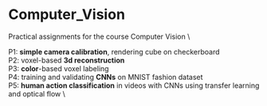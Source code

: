 # Computer_Vision

Practical assignments for the course Computer Vision \

P1: **simple camera calibration**, rendering cube on checkerboard \
P2: voxel-based **3d reconstruction** \
P3: **color**-based voxel labeling \
P4: training and validating **CNNs** on MNIST fashion dataset \
P5: **human action classification** in videos with CNNs using transfer learning and optical flow \

